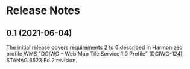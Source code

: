 # Release Notes

## 0.1 (2021-06-04)

The initial release covers requirements 2 to 6 described in Harmonized profile WMS "DGIWG – Web Map Tile Service 1.0 Profile" (DGIWG-124), STANAG 6523 Ed.2 revision.
